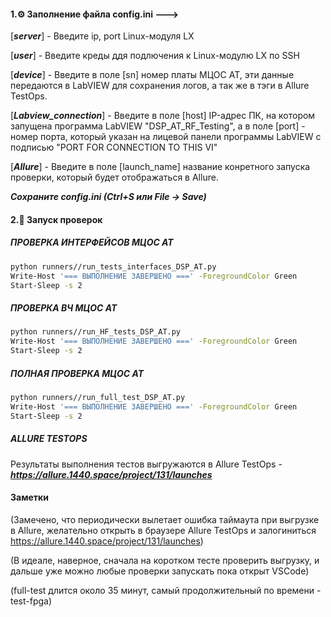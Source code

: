 #### 1.⚙️ Заполнение файла config.ini --->

[***server***] - Введите ip, port  Linux-модуля LX

[***user***] - Введите креды ддя подлючения к Linux-модулю LX по SSH

[***device***] - Введите в поле [sn] номер платы МЦОС АТ, эти данные передаются в LabVIEW для
сохранения логов, а так же в тэги в Allure TestOps.

[___Labview_connection___] - Введите в поле [host] IP-адрес ПК, на котором запущена программа LabVIEW
"DSP_AT_RF_Testing", а в поле [port] - номер порта, который указан на лицевой панели программы LabVIEW с подписью "PORT FOR CONNECTION TO THIS VI"

[___Allure___] - Введите в поле [launch_name] название конретного запуска проверки, который будет отображаться в Allure.

***Сохраните config.ini (Ctrl+S или File -> Save)***

#### 2.🚀 Запуск проверок

##### ***ПРОВЕРКА ИНТЕРФЕЙСОВ МЦОС АТ***

```sh {"background":"false","name":"ЗАПУСК ПРОВЕРОК ИНТЕРФЕЙСОВ МЦОС АТ"}
python runners//run_tests_interfaces_DSP_AT.py
Write-Host '=== ВЫПОЛНЕНИЕ ЗАВЕРШЕНО ===' -ForegroundColor Green
Start-Sleep -s 2
```

##### ***ПРОВЕРКА ВЧ МЦОС АТ***

```sh {"background":"false","name":"ЗАПУСК ВЧ ПРОВЕРОК МЦОС АТ"}
python runners//run_HF_tests_DSP_AT.py
Write-Host '=== ВЫПОЛНЕНИЕ ЗАВЕРШЕНО ===' -ForegroundColor Green
Start-Sleep -s 2
```

##### ***ПОЛНАЯ ПРОВЕРКА МЦОС АТ***

```sh {"background":"false","name":"ЗАПУСК ПОЛНОЙ ПРОВЕРКИ МЦОС АТ"}
python runners//run_full_test_DSP_AT.py
Write-Host '=== ВЫПОЛНЕНИЕ ЗАВЕРШЕНО ===' -ForegroundColor Green
Start-Sleep -s 2
```

##### ***ALLURE TESTOPS***

Результаты выполнения тестов выгружаются в Allure TestOps -  ***https://allure.1440.space/project/131/launches***

#### Заметки

(Замечено, что периодически вылетает ошибка таймаута при выгрузке в Allure, желательно открыть в браузере Allure TestOps и залогиниться https://allure.1440.space/project/131/launches)

(В идеале, наверное, сначала на коротком тесте проверить выгрузку, и дальше уже можно любые проверки запускать пока открыт VSCode)

(full-test длится около 35 минут, самый продолжительный по времени - test-fpga)
